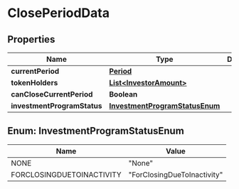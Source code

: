 
# ClosePeriodData

## Properties
Name | Type | Description | Notes
------------ | ------------- | ------------- | -------------
**currentPeriod** | [**Period**](Period.md) |  |  [optional]
**tokenHolders** | [**List&lt;InvestorAmount&gt;**](InvestorAmount.md) |  |  [optional]
**canCloseCurrentPeriod** | **Boolean** |  |  [optional]
**investmentProgramStatus** | [**InvestmentProgramStatusEnum**](#InvestmentProgramStatusEnum) |  |  [optional]


<a name="InvestmentProgramStatusEnum"></a>
## Enum: InvestmentProgramStatusEnum
Name | Value
---- | -----
NONE | &quot;None&quot;
FORCLOSINGDUETOINACTIVITY | &quot;ForClosingDueToInactivity&quot;



